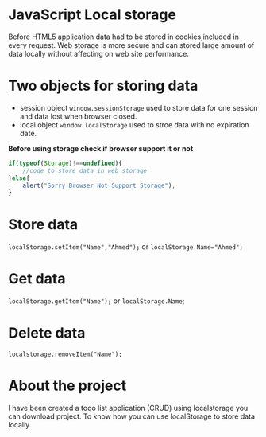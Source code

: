 # JavaScript Local storage
Before HTML5 application data had to be stored in cookies,included in every request.
Web storage is more secure and can stored large amount of data locally without affecting on web site performance.
# Two objects for storing data
- session object `window.sessionStorage`
 used to store data for one session and data lost when browser closed.
- local object `window.localStorage`
 used to stroe data with no expiration date.

**Before using storage check if browser support it or not**

```javascript
if(typeof(Storage)!==undefined){
    //code to store data in web storage
}else{
    alert("Sorry Browser Not Support Storage");
}
```

# Store data
`localStorage.setItem("Name","Ahmed");`
or
`localStorage.Name="Ahmed";`
# Get data
`localStorage.getItem("Name");`
or 
`localStorage.Name`;
# Delete data
`localstorage.removeItem("Name");`

# About the project
I have been created a todo list application (CRUD) using localstorage you can download project.
To know how you can use localStorage to store data locally.